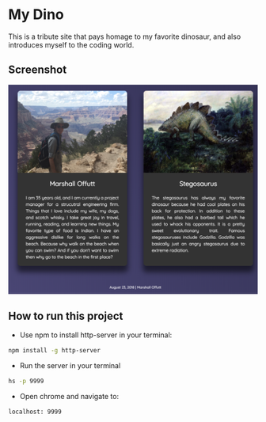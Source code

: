 # My Dino

This is a tribute site that pays homage to my favorite dinosaur, and also introduces myself to the coding world.

## Screenshot
![main screen shot](./screenshots/dino-snap.png)

## How to run this project
* Use npm to install http-server in your terminal:
```sh
npm install -g http-server
```
* Run the server in your terminal
```sh
hs -p 9999
```
* Open chrome and navigate to:
```
localhost: 9999
```
